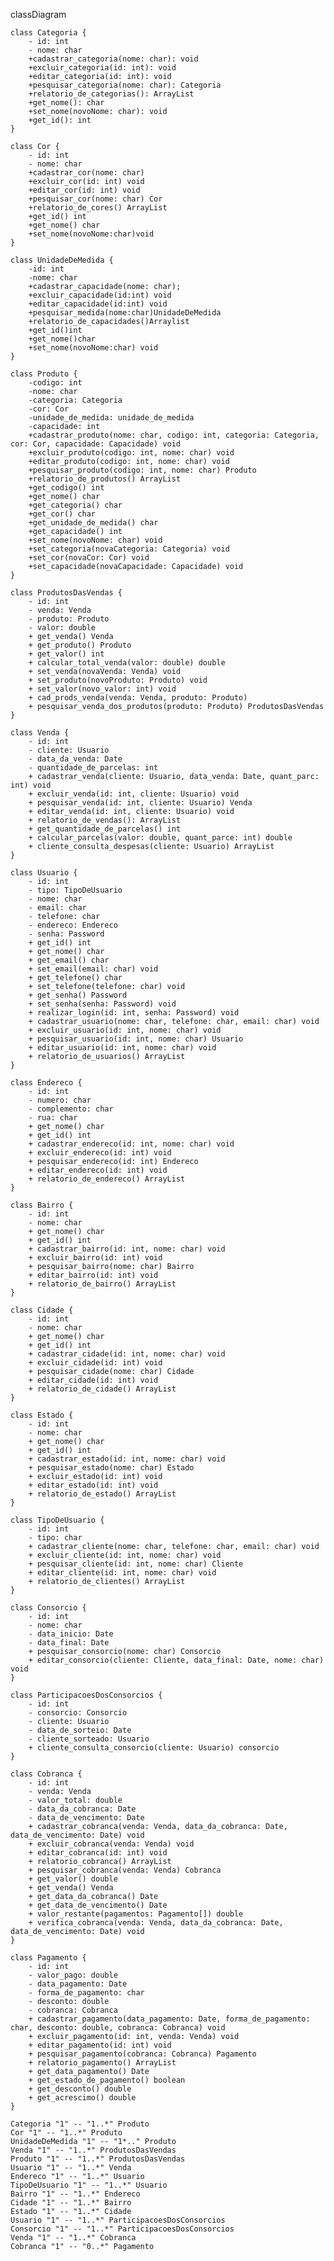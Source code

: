 classDiagram

    class Categoria {
        - id: int
        - nome: char
        +cadastrar_categoria(nome: char): void
        +excluir_categoria(id: int): void
        +editar_categoria(id: int): void
        +pesquisar_categoria(nome: char): Categoria
        +relatorio_de_categorias(): ArrayList
        +get_nome(): char
        +set_nome(novoNome: char): void
        +get_id(): int
    }

    class Cor {
        - id: int
        - nome: char
        +cadastrar_cor(nome: char)
        +excluir_cor(id: int) void
        +editar_cor(id: int) void
        +pesquisar_cor(nome: char) Cor
        +relatorio_de_cores() ArrayList
        +get_id() int
        +get_nome() char
        +set_nome(novoNome:char)void
    }

    class UnidadeDeMedida {
        -id: int
        -nome: char
        +cadastrar_capacidade(nome: char);
        +excluir_capacidade(id:int) void
        +editar_capacidade(id:int) void
        +pesquisar_medida(nome:char)UnidadeDeMedida
        +relatorio_de_capacidades()Arraylist
        +get_id()int
        +get_nome()char
        +set_nome(novoNome:char) void
    }

    class Produto {
        -codigo: int
        -nome: char
        -categoria: Categoria
        -cor: Cor
        -unidade_de_medida: unidade_de_medida
        -capacidade: int
        +cadastrar_produto(nome: char, codigo: int, categoria: Categoria, cor: Cor, capacidade: Capacidade) void
        +excluir_produto(codigo: int, nome: char) void
        +editar_produto(codigo: int, nome: char) void
        +pesquisar_produto(codigo: int, nome: char) Produto
        +relatorio_de_produtos() ArrayList
        +get_codigo() int
        +get_nome() char
        +get_categoria() char
        +get_cor() char
        +get_unidade_de_medida() char
        +get_capacidade() int
        +set_nome(novoNome: char) void
        +set_categoria(novaCategoria: Categoria) void
        +set_cor(novaCor: Cor) void
        +set_capacidade(novaCapacidade: Capacidade) void
    }

    class ProdutosDasVendas {
        - id: int
        - venda: Venda
        - produto: Produto
        - valor: double
        + get_venda() Venda
        + get_produto() Produto
        + get_valor() int
        + calcular_total_venda(valor: double) double
        + set_venda(novaVenda: Venda) void
        + set_produto(novoProduto: Produto) void
        + set_valor(novo_valor: int) void
        + cad_prods_venda(venda: Venda, produto: Produto)
        + pesquisar_venda_dos_produtos(produto: Produto) ProdutosDasVendas
    }

    class Venda {
        - id: int
        - cliente: Usuario
        - data_da_venda: Date
        - quantidade_de_parcelas: int
        + cadastrar_venda(cliente: Usuario, data_venda: Date, quant_parc: int) void
        + excluir_venda(id: int, cliente: Usuario) void
        + pesquisar_venda(id: int, cliente: Usuario) Venda
        + editar_venda(id: int, cliente: Usuario) void
        + relatorio_de_vendas(): ArrayList
        + get_quantidade_de_parcelas() int
        + calcular_parcelas(valor: double, quant_parce: int) double
        + cliente_consulta_despesas(cliente: Usuario) ArrayList
    }
    
    class Usuario {
        - id: int
        - tipo: TipoDeUsuario
        - nome: char
        - email: char
        - telefone: char
        - endereco: Endereco
        - senha: Password
        + get_id() int
        + get_nome() char
        + get_email() char
        + set_email(email: char) void
        + get_telefone() char
        + set_telefone(telefone: char) void
        + get_senha() Password
        + set_senha(senha: Password) void
        + realizar_login(id: int, senha: Password) void
        + cadastrar_usuario(nome: char, telefone: char, email: char) void
        + excluir_usuario(id: int, nome: char) void
        + pesquisar_usuario(id: int, nome: char) Usuario
        + editar_usuario(id: int, nome: char) void
        + relatorio_de_usuarios() ArrayList
    }

    class Endereco {
        - id: int
        - numero: char
        - complemento: char
        - rua: char
        + get_nome() char
        + get_id() int
        + cadastrar_endereco(id: int, nome: char) void
        + excluir_endereco(id: int) void
        + pesquisar_endereco(id: int) Endereco
        + editar_endereco(id: int) void
        + relatorio_de_endereco() ArrayList
    }
    
    class Bairro {
        - id: int
        - nome: char
        + get_nome() char
        + get_id() int
        + cadastrar_bairro(id: int, nome: char) void
        + excluir_bairro(id: int) void
        + pesquisar_bairro(nome: char) Bairro
        + editar_bairro(id: int) void
        + relatorio_de_bairro() ArrayList
    }
    
    class Cidade {
        - id: int
        - nome: char
        + get_nome() char
        + get_id() int
        + cadastrar_cidade(id: int, nome: char) void
        + excluir_cidade(id: int) void
        + pesquisar_cidade(nome: char) Cidade
        + editar_cidade(id: int) void
        + relatorio_de_cidade() ArrayList
    }
    
    class Estado {
        - id: int
        - nome: char
        + get_nome() char
        + get_id() int
        + cadastrar_estado(id: int, nome: char) void
        + pesquisar_estado(nome: char) Estado
        + excluir_estado(id: int) void
        + editar_estado(id: int) void
        + relatorio_de_estado() ArrayList
    }
    
    class TipoDeUsuario {
        - id: int
        - tipo: char
        + cadastrar_cliente(nome: char, telefone: char, email: char) void
        + excluir_cliente(id: int, nome: char) void
        + pesquisar_cliente(id: int, nome: char) Cliente
        + editar_cliente(id: int, nome: char) void
        + relatorio_de_clientes() ArrayList
    }

    class Consorcio {
        - id: int
        - nome: char
        - data_inicio: Date
        - data_final: Date
        + pesquisar_consorcio(nome: char) Consorcio
        + editar_consorcio(cliente: Cliente, data_final: Date, nome: char) void
    }
    
    class ParticipacoesDosConsorcios {
        - id: int
        - consorcio: Consorcio
        - cliente: Usuario
        - data_de_sorteio: Date
        - cliente_sorteado: Usuario
        + cliente_consulta_consorcio(cliente: Usuario) consorcio
    }

    class Cobranca {
        - id: int
        - venda: Venda
        - valor_total: double
        - data_da_cobranca: Date
        - data_de_vencimento: Date
        + cadastrar_cobranca(venda: Venda, data_da_cobranca: Date, data_de_vencimento: Date) void
        + excluir_cobranca(venda: Venda) void
        + editar_cobranca(id: int) void
        + relatorio_cobranca() ArrayList
        + pesquisar_cobranca(venda: Venda) Cobranca
        + get_valor() double
        + get_venda() Venda
        + get_data_da_cobranca() Date
        + get_data_de_vencimento() Date
        + valor_restante(pagamentos: Pagamento[]) double
        + verifica_cobranca(venda: Venda, data_da_cobranca: Date, data_de_vencimento: Date) void
    }
    
    class Pagamento {
        - id: int
        - valor_pago: double
        - data_pagamento: Date
        - forma_de_pagamento: char
        - desconto: double
        - cobranca: Cobranca
        + cadastrar_pagamento(data_pagamento: Date, forma_de_pagamento: char, desconto: double, cobranca: Cobranca) void
        + excluir_pagamento(id: int, venda: Venda) void
        + editar_pagamento(id: int) void
        + pesquisar_pagamento(cobranca: Cobranca) Pagamento
        + relatorio_pagamento() ArrayList
        + get_data_pagamento() Date
        + get_estado_de_pagamento() boolean
        + get_desconto() double
        + get_acrescimo() double
    }

    Categoria "1" -- "1..*" Produto
    Cor "1" -- "1..*" Produto
    UnidadeDeMedida "1" -- "1*.." Produto
    Venda "1" -- "1..*" ProdutosDasVendas
    Produto "1" -- "1..*" ProdutosDasVendas
    Usuario "1" -- "1..*" Venda
    Endereco "1" -- "1..*" Usuario
    TipoDeUsuario "1" -- "1..*" Usuario
    Bairro "1" -- "1..*" Endereco
    Cidade "1" -- "1..*" Bairro
    Estado "1" -- "1..*" Cidade
    Usuario "1" -- "1..*" ParticipacoesDosConsorcios
    Consorcio "1" -- "1..*" ParticipacoesDosConsorcios
    Venda "1" -- "1..*" Cobranca
    Cobranca "1" -- "0..*" Pagamento
